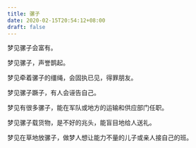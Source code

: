 ```yaml
---
title: 骡子
date: 2020-02-15T20:54:12+08:00
draft: false
---
```


梦见骡子会富有。

梦见骡子，声誉鹊起。

梦见牵着骡子的缰绳，会固执已见，得罪朋友。

梦见骡子蹶子，有人会诬告自己。

梦见有很多骡子，能在军队或地方的运输和供应部门任职。

梦见骡子载货物，是不好的兆头，能盲目地给人送礼。

梦见在草地放骡子，做梦人想让能力不量的儿子或亲人接自己的班。